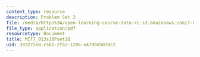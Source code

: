 ```yaml
---
content_type: resource
description: Problem Set 2
file: /media/https%3A/open-learning-course-data-rc.s3.amazonaws.com/7-013-introductory-biology-spring-2018/383272e8c5b12fa21206e479b05078c2_MIT7_013s18Pset2Q.pdf
file_type: application/pdf
resourcetype: Document
title: MIT7_013s18Pset2Q
uid: 383272e8-c5b1-2fa2-1206-e479b05078c2
---
```


